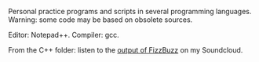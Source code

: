 Personal practice programs and scripts in several programming languages.
Warning: some code may be based on obsolete sources.

Editor: Notepad++.
Compiler: gcc.

From the C++ folder: listen to the [output of FizzBuzz](https://soundcloud.com/edwin-den-boer/fizzbuzz) on my Soundcloud.
